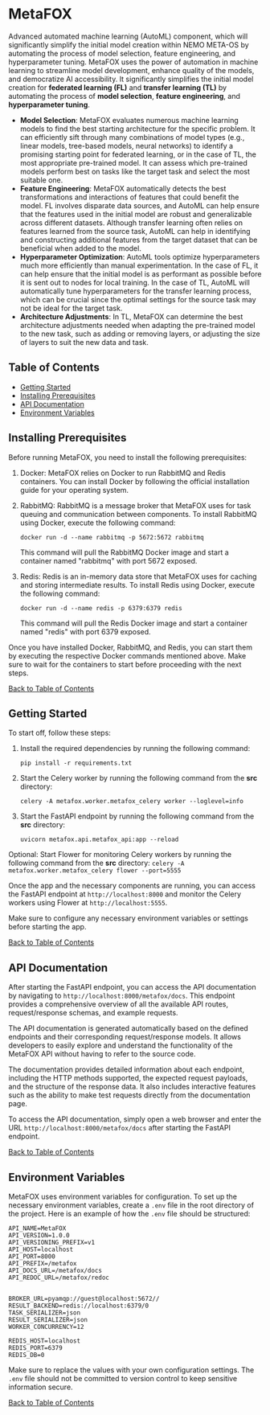 # MetaFOX

Advanced automated machine learning (AutoML) component, which will significantly simplify the initial model creation within NEMO META-OS by automating the process of model selection, feature engineering, and hyperparameter tuning. MetaFOX uses the power of automation in machine learning to streamline model development, enhance quality of the models, and democratize AI accessibility. It significantly simplifies the initial model creation for **federated learning (FL)** and **transfer learning (TL)** by automating the process of **model selection**, **feature engineering**, and **hyperparameter tuning**.

* **Model Selection**: MetaFOX evaluates numerous machine learning models to find the best starting architecture for the specific problem. It can efficiently sift through many combinations of model types (e.g., linear models, tree-based models, neural networks) to identify a promising starting point for federated learning, or in the case of TL, the most appropriate pre-trained model. It can assess which pre-trained models perform best on tasks like the target task and select the most suitable one.
* **Feature Engineering**: MetaFOX automatically detects the best transformations and interactions of features that could benefit the model. FL involves disparate data sources, and AutoML can help ensure that the features used in the initial model are robust and generalizable across different datasets. Although transfer learning often relies on features learned from the source task, AutoML can help in identifying and constructing additional features from the target dataset that can be beneficial when added to the model.
* **Hyperparameter Optimization**: AutoML tools optimize hyperparameters much more efficiently than manual experimentation. In the case of FL, it can help ensure that the initial model is as performant as possible before it is sent out to nodes for local training. In the case of TL, AutoML will automatically tune hyperparameters for the transfer learning process, which can be crucial since the optimal settings for the source task may not be ideal for the target task.
* **Architecture Adjustments**: In TL, MetaFOX can determine the best architecture adjustments needed when adapting the pre-trained model to the new task, such as adding or removing layers, or adjusting the size of layers to suit the new data and task.

## Table of Contents
- [Getting Started](#getting-started)
- [Installing Prerequisites](#installing-prerequisites)
- [API Documentation](#api-documentation)
- [Environment Variables](#environment-variables)

## Installing Prerequisites <a name="installing-prerequisites"></a>

Before running MetaFOX, you need to install the following prerequisites:

1. Docker: MetaFOX relies on Docker to run RabbitMQ and Redis containers. You can install Docker by following the official installation guide for your operating system.

2. RabbitMQ: RabbitMQ is a message broker that MetaFOX uses for task queuing and communication between components. To install RabbitMQ using Docker, execute the following command:

    ```
    docker run -d --name rabbitmq -p 5672:5672 rabbitmq
    ```

    This command will pull the RabbitMQ Docker image and start a container named "rabbitmq" with port 5672 exposed.

3. Redis: Redis is an in-memory data store that MetaFOX uses for caching and storing intermediate results. To install Redis using Docker, execute the following command:

    ```
    docker run -d --name redis -p 6379:6379 redis
    ```

    This command will pull the Redis Docker image and start a container named "redis" with port 6379 exposed.

Once you have installed Docker, RabbitMQ, and Redis, you can start them by executing the respective Docker commands mentioned above. Make sure to wait for the containers to start before proceeding with the next steps.

[Back to Table of Contents](#table-of-contents)

## Getting Started <a name="getting-started"></a>

To start off, follow these steps:

1. Install the required dependencies by running the following command:
    ```
    pip install -r requirements.txt
    ```

2. Start the Celery worker by running the following command from the **src** directory:
    ```
    celery -A metafox.worker.metafox_celery worker --loglevel=info
    ```

3. Start the FastAPI endpoint by running the following command from the **src** directory:
    ```
    uvicorn metafox.api.metafox_api:app --reload
    ```

Optional: Start Flower for monitoring Celery workers by running the following command from the **src** directory:
    ```
    celery -A metafox.worker.metafox_celery flower --port=5555
    ```

Once the app and the necessary components are running, you can access the FastAPI endpoint at `http://localhost:8000` and monitor the Celery workers using Flower at `http://localhost:5555`.

Make sure to configure any necessary environment variables or settings before starting the app.

[Back to Table of Contents](#table-of-contents)


## API Documentation <a name="api-documentation"></a>

After starting the FastAPI endpoint, you can access the API documentation by navigating to `http://localhost:8000/metafox/docs`. This endpoint provides a comprehensive overview of all the available API routes, request/response schemas, and example requests.

The API documentation is generated automatically based on the defined endpoints and their corresponding request/response models. It allows developers to easily explore and understand the functionality of the MetaFOX API without having to refer to the source code.

The documentation provides detailed information about each endpoint, including the HTTP methods supported, the expected request payloads, and the structure of the response data. It also includes interactive features such as the ability to make test requests directly from the documentation page.

To access the API documentation, simply open a web browser and enter the URL `http://localhost:8000/metafox/docs` after starting the FastAPI endpoint.

[Back to Table of Contents](#table-of-contents)

## Environment Variables <a name="environment-variables"></a>

MetaFOX uses environment variables for configuration. To set up the necessary environment variables, create a `.env` file in the root directory of the project. Here is an example of how the `.env` file should be structured:

```
API_NAME=MetaFOX
API_VERSION=1.0.0
API_VERSIONING_PREFIX=v1
API_HOST=localhost
API_PORT=8000
API_PREFIX=/metafox
API_DOCS_URL=/metafox/docs
API_REDOC_URL=/metafox/redoc


BROKER_URL=pyamqp://guest@localhost:5672//
RESULT_BACKEND=redis://localhost:6379/0
TASK_SERIALIZER=json
RESULT_SERIALIZER=json
WORKER_CONCURRENCY=12

REDIS_HOST=localhost
REDIS_PORT=6379
REDIS_DB=0
```

Make sure to replace the values with your own configuration settings. The `.env` file should not be committed to version control to keep sensitive information secure.

[Back to Table of Contents](#table-of-contents)

